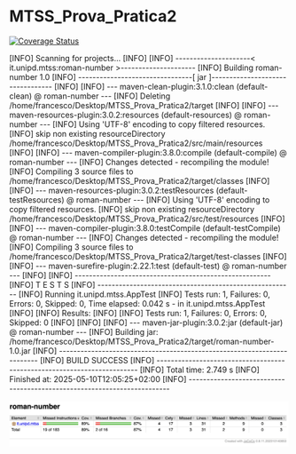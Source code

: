 # MTSS_Prova_Pratica2

[![Coverage Status](https://coveralls.io/repos/github/francescopasqual/MTSS_Prova_Pratica2/badge.svg?branch=main)](https://coveralls.io/github/francescopasqual/MTSS_Prova_Pratica2?branch=main)


[INFO] Scanning for projects...
[INFO] 
[INFO] ---------------------< it.unipd.mtss:roman-number >---------------------
[INFO] Building roman-number 1.0
[INFO] --------------------------------[ jar ]---------------------------------
[INFO] 
[INFO] --- maven-clean-plugin:3.1.0:clean (default-clean) @ roman-number ---
[INFO] Deleting /home/francesco/Desktop/MTSS_Prova_Pratica2/target
[INFO] 
[INFO] --- maven-resources-plugin:3.0.2:resources (default-resources) @ roman-number ---
[INFO] Using 'UTF-8' encoding to copy filtered resources.
[INFO] skip non existing resourceDirectory /home/francesco/Desktop/MTSS_Prova_Pratica2/src/main/resources
[INFO] 
[INFO] --- maven-compiler-plugin:3.8.0:compile (default-compile) @ roman-number ---
[INFO] Changes detected - recompiling the module!
[INFO] Compiling 3 source files to /home/francesco/Desktop/MTSS_Prova_Pratica2/target/classes
[INFO] 
[INFO] --- maven-resources-plugin:3.0.2:testResources (default-testResources) @ roman-number ---
[INFO] Using 'UTF-8' encoding to copy filtered resources.
[INFO] skip non existing resourceDirectory /home/francesco/Desktop/MTSS_Prova_Pratica2/src/test/resources
[INFO] 
[INFO] --- maven-compiler-plugin:3.8.0:testCompile (default-testCompile) @ roman-number ---
[INFO] Changes detected - recompiling the module!
[INFO] Compiling 3 source files to /home/francesco/Desktop/MTSS_Prova_Pratica2/target/test-classes
[INFO] 
[INFO] --- maven-surefire-plugin:2.22.1:test (default-test) @ roman-number ---
[INFO] 
[INFO] -------------------------------------------------------
[INFO]  T E S T S
[INFO] -------------------------------------------------------
[INFO] Running it.unipd.mtss.AppTest
[INFO] Tests run: 1, Failures: 0, Errors: 0, Skipped: 0, Time elapsed: 0.042 s - in it.unipd.mtss.AppTest
[INFO] 
[INFO] Results:
[INFO] 
[INFO] Tests run: 1, Failures: 0, Errors: 0, Skipped: 0
[INFO] 
[INFO] 
[INFO] --- maven-jar-plugin:3.0.2:jar (default-jar) @ roman-number ---
[INFO] Building jar: /home/francesco/Desktop/MTSS_Prova_Pratica2/target/roman-number-1.0.jar
[INFO] ------------------------------------------------------------------------
[INFO] BUILD SUCCESS
[INFO] ------------------------------------------------------------------------
[INFO] Total time:  2.749 s
[INFO] Finished at: 2025-05-10T12:05:25+02:00
[INFO] ------------------------------------------------------------------------




![Alt text](code_coverage_test10.png)